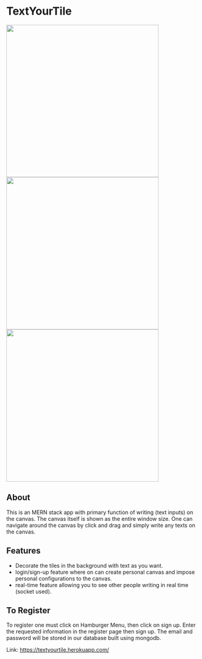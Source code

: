 # TextYourTile

  <img src="https://i.imgur.com/3NUr5pg.png" width=400 height=400>
  <img src="https://i.imgur.com/pTS9ZKQ.png" width=400 height=400>
  <img src="https://i.imgur.com/WaXZlkt.png" width=400 height=400>

## About

This is an MERN stack app with primary function of writing (text inputs) on the canvas. The canvas itself is shown as the entire window size. One can navigate around the canvas by click and drag and simply write any texts on the canvas. 

## Features
  - Decorate the tiles in the background with text as you want.
  - login/sign-up feature where on can create personal canvas and impose personal configurations to the canvas. 
  - real-time feature allowing you to see other people writing in real time (socket used).

## To Register
To register one must click on Hamburger Menu, then click on sign up. Enter the requested information in the register page then sign up. The email and password will be stored in our database built using mongodb.





Link: https://textyourtile.herokuapp.com/

